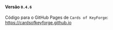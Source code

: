 #### Versão `0.4.6`

Código para o GitHub Pages de `Cards of KeyForge`: https://cardsofkeyforge.github.io
